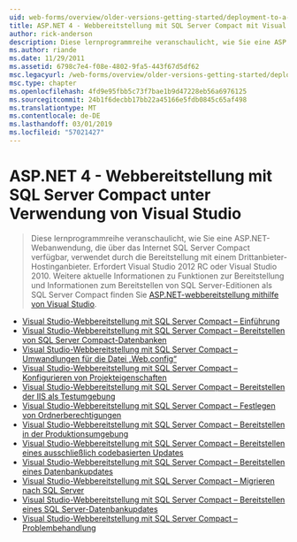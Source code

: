 ```yaml
---
uid: web-forms/overview/older-versions-getting-started/deployment-to-a-hosting-provider/index
title: ASP.NET 4 - Webbereitstellung mit SQL Server Compact mit Visual Studio | Microsoft-Dokumentation
author: rick-anderson
description: Diese lernprogrammreihe veranschaulicht, wie Sie eine ASP.NET Web-Anwendung, die über das Internet SQL Server Compact verfügbar, verwendet durch die Bereitstellung an einen Drittanbieter-h...
ms.author: riande
ms.date: 11/29/2011
ms.assetid: 6798c7e4-f08e-4802-9fa5-443f67d5df62
msc.legacyurl: /web-forms/overview/older-versions-getting-started/deployment-to-a-hosting-provider
msc.type: chapter
ms.openlocfilehash: 4fd9e95fbb5c73f7bae1b9d47228eb56a6976125
ms.sourcegitcommit: 24b1f6decbb17bb22a45166e5fdb0845c65af498
ms.translationtype: MT
ms.contentlocale: de-DE
ms.lasthandoff: 03/01/2019
ms.locfileid: "57021427"
---
```

<a name="aspnet-4---web-deployment-with-sql-server-compact-using-visual-studio"></a>ASP.NET 4 - Webbereitstellung mit SQL Server Compact unter Verwendung von Visual Studio
====================
> Diese lernprogrammreihe veranschaulicht, wie Sie eine ASP.NET-Webanwendung, die über das Internet SQL Server Compact verfügbar, verwendet durch die Bereitstellung mit einem Drittanbieter-Hostinganbieter. Erfordert Visual Studio 2012 RC oder Visual Studio 2010. Weitere aktuelle Informationen zu Funktionen zur Bereitstellung und Informationen zum Bereitstellen von SQL Server-Editionen als SQL Server Compact finden Sie [ASP.NET-webbereitstellung mithilfe von Visual Studio](../../deployment/visual-studio-web-deployment/introduction.md).


- [Visual Studio-Webbereitstellung mit SQL Server Compact – Einführung](deployment-to-a-hosting-provider-introduction-1-of-12.md)
- [Visual Studio-Webbereitstellung mit SQL Server Compact – Bereitstellen von SQL Server Compact-Datenbanken](deployment-to-a-hosting-provider-deploying-sql-server-compact-databases-2-of-12.md)
- [Visual Studio-Webbereitstellung mit SQL Server Compact – Umwandlungen für die Datei „Web.config“](deployment-to-a-hosting-provider-web-config-file-transformations-3-of-12.md)
- [Visual Studio-Webbereitstellung mit SQL Server Compact – Konfigurieren von Projekteigenschaften](deployment-to-a-hosting-provider-configuring-project-properties-4-of-12.md)
- [Visual Studio-Webbereitstellung mit SQL Server Compact – Bereitstellen der IIS als Testumgebung](deployment-to-a-hosting-provider-deploying-to-iis-as-a-test-environment-5-of-12.md)
- [Visual Studio-Webbereitstellung mit SQL Server Compact – Festlegen von Ordnerberechtigungen](deployment-to-a-hosting-provider-setting-folder-permissions-6-of-12.md)
- [Visual Studio-Webbereitstellung mit SQL Server Compact – Bereitstellen in der Produktionsumgebung](deployment-to-a-hosting-provider-deploying-to-the-production-environment-7-of-12.md)
- [Visual Studio-Webbereitstellung mit SQL Server Compact – Bereitstellen eines ausschließlich codebasierten Updates](deployment-to-a-hosting-provider-deploying-a-code-only-update-8-of-12.md)
- [Visual Studio-Webbereitstellung mit SQL Server Compact – Bereitstellen eines Datenbankupdates](deployment-to-a-hosting-provider-deploying-a-database-update-9-of-12.md)
- [Visual Studio-Webbereitstellung mit SQL Server Compact – Migrieren nach SQL Server](deployment-to-a-hosting-provider-migrating-to-sql-server-10-of-12.md)
- [Visual Studio-Webbereitstellung mit SQL Server Compact – Bereitstellen eines SQL Server-Datenbankupdates](deployment-to-a-hosting-provider-deploying-a-sql-server-database-update-11-of-12.md)
- [Visual Studio-Webbereitstellung mit SQL Server Compact – Problembehandlung](deployment-to-a-hosting-provider-creating-and-installing-deployment-packages-12-of-12.md)

